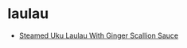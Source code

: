 # laulau

 * [Steamed Uku Laulau With Ginger Scallion Sauce](../index/s/steamed-uku-laulau-with-ginger-scallion-sauce-352952.json)
